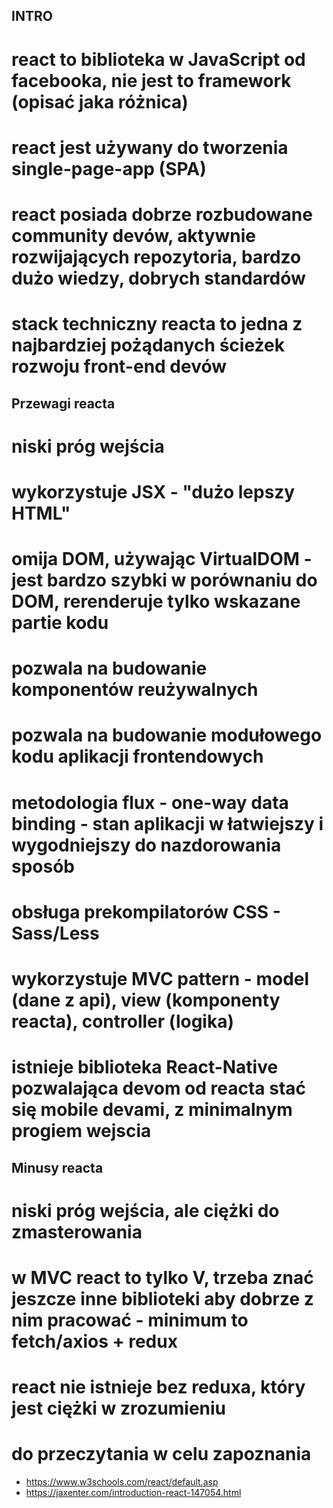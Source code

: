 ## INTRO
# react to biblioteka w JavaScript od facebooka, nie jest to framework (opisać jaka różnica)
# react jest używany do tworzenia single-page-app (SPA) 
# react posiada dobrze rozbudowane community devów, aktywnie rozwijających repozytoria, bardzo dużo wiedzy, dobrych standardów
# stack techniczny reacta to jedna z najbardziej pożądanych ścieżek rozwoju front-end devów

## Przewagi reacta
# niski próg wejścia
# wykorzystuje JSX - "dużo lepszy HTML"
# omija DOM, używając VirtualDOM - jest bardzo szybki w porównaniu do DOM, rerenderuje tylko wskazane partie kodu
# pozwala na budowanie komponentów reużywalnych
# pozwala na budowanie modułowego kodu aplikacji frontendowych
# metodologia flux - one-way data binding - stan aplikacji w łatwiejszy i wygodniejszy do nazdorowania sposób
# obsługa prekompilatorów CSS - Sass/Less
# wykorzystuje MVC pattern - model (dane z api), view (komponenty reacta), controller (logika)
# istnieje biblioteka React-Native pozwalająca devom od reacta stać się mobile devami, z minimalnym progiem wejscia


## Minusy reacta
# niski próg wejścia, ale ciężki do zmasterowania
# w MVC react to tylko V, trzeba znać jeszcze inne biblioteki aby dobrze z nim pracować - minimum to fetch/axios + redux
# react nie istnieje bez reduxa, który jest ciężki w zrozumieniu


# do przeczytania w celu zapoznania
- https://www.w3schools.com/react/default.asp
- https://jaxenter.com/introduction-react-147054.html